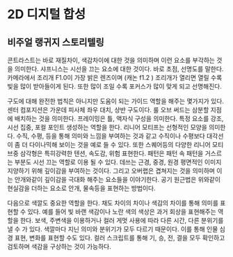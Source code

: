 # 2D 디지털 합성
## 비주얼 랭귀지 스토리텔링

콘트라스트는 바로 재질차이, 색감차이에 대한 것을 의미하며 이런 요소를 부각하는 것을 의미한다. 
샤프니스는 시선을 끄는 요소에 대한 것이다. 바로 초점, 선명도를 말한다.  카메라에서 조리개 F1.0이 가장 밝은 렌즈이며 (캐논 f1.2 ) 조리개가 열리면 열릴 수록 빛을 많이 받아들이게 된다. 또한 많이 조일 수록 포커스가 많이 맞게 되고 선명해진다.

구도에 대해 완전한 법칙은 아니지만 도움이 되는 가이드 역할을 해주는 몇가지가 있다. 센터 컴포지션은 가운데 피사체 좌우 대치, 상반 구도이다. 룰 오브 써드는 삼분할 지점에 배치하는 것을 의미한다. 프레이밍은 틀, 액자식 구성을 의미한다. 특정 요소를 강조, 시선 집중, 포컬 포인트 생성하는 역할을 한다. 리니어 모티프는 선형적인 모양을 의미한다. 수직, 수평, 등을 통해 의미와 느낌을 부여하는 것과 같고 수직이나 수평보다 대각선이 좀 더 다이나믹해 보이는 것을 예로 들 수 있다. 또한 스퀘어등의 다양한 리니어 모티브중 삼각형은 특히강력한 텐션, 속도감, 위험 표현한다. 패턴은 패턴 속 패턴을 거스르는 부분도 시선 끄는 역할로 이용 될 수 있다. 데쓰는 근경, 중경, 원경 평면적인 이미지 지양하기 위해 깊이감을 부여하는 것이다. 그리고 오버랩은 겹쳐지는 것을 의미하며 이는 안개와같이 깊이감을 극대화 해주는 요소들을 이야기한다. 공기 원근법은 위와같이 현실감을 더하는 요소로 안개, 물속등을 표현하는 방법이다.

다음으로 색깔도 중요한 역할을 한다. 채도 차이의 차이나 색감의 차이를 통해 의미를 표현할 수 있다. 예를 들어 빛 바랜 색감이나 노란 색의 색상은 과거 회상을 표현해주는 역할을 한다. 보색, 주변색을 이용하거나 컬러 게멋 사용에 따라 다른 시간, 다른 분위기를 낼 수 가 있다. 색깔마다 지닌 의미와 분위기가 모두 다르기 때문이다. 이를 통해 인물 심경 표현, 변화를 표현할 수도 있다. 컬러 스크립트를 통해 기, 승, 전, 결을 모두 확인하고 검토하며 색감을 구상하는 것이 가능하다.
